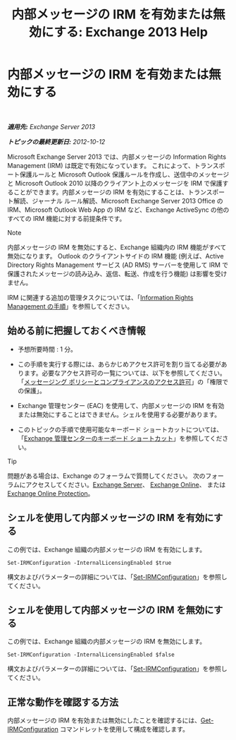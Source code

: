﻿---
title: '内部メッセージの IRM を有効または無効にする: Exchange 2013 Help'
TOCTitle: 内部メッセージの IRM を有効または無効にする
ms:assetid: a6a17f57-5304-41f1-954d-7301857d54a1
ms:mtpsurl: https://technet.microsoft.com/ja-jp/library/Bb124077(v=EXCHG.150)
ms:contentKeyID: 49896398
ms.date: 04/24/2018
mtps_version: v=EXCHG.150
ms.translationtype: HT
---

# 内部メッセージの IRM を有効または無効にする

 

_**適用先:** Exchange Server 2013_

_**トピックの最終更新日:** 2012-10-12_

Microsoft Exchange Server 2013 では、内部メッセージの Information Rights Management (IRM) は既定で有効になっています。 これによって、トランスポート保護ルールと Microsoft Outlook 保護ルールを作成し、送信中のメッセージと Microsoft Outlook 2010 以降のクライアント上のメッセージを IRM で保護することができます。内部メッセージの IRM を有効にすることは、トランスポート解読、ジャーナル ルール解読、Microsoft Exchange Server 2013 Office の IRM、Microsoft Outlook Web App の IRM など、Exchange ActiveSync の他のすべての IRM 機能に対する前提条件です。


> [!NOTE]
> 内部メッセージの IRM を無効にすると、Exchange 組織内の IRM 機能がすべて無効になります。 Outlook のクライアントサイドの IRM 機能 (例えば、Active Directory Rights Management サービス (AD RMS) サーバーを使用して IRM で保護されたメッセージの読み込み、返信、転送、作成を行う機能) は影響を受けません。



IRM に関連する追加の管理タスクについては、「[Information Rights Management の手順](information-rights-management-procedures-exchange-2013-help.md)」を参照してください。

## 始める前に把握しておくべき情報

  - 予想所要時間 : 1 分。

  - この手順を実行する際には、あらかじめアクセス許可を割り当てる必要があります。必要なアクセス許可の一覧については、以下を参照してください。「[メッセージング ポリシーとコンプライアンスのアクセス許可](messaging-policy-and-compliance-permissions-exchange-2013-help.md)」の「権限での保護」。

  - Exchange 管理センター (EAC) を使用して、内部メッセージの IRM を有効または無効にすることはできません。シェルを使用する必要があります。

  - このトピックの手順で使用可能なキーボード ショートカットについては、「[Exchange 管理センターのキーボード ショートカット](keyboard-shortcuts-in-the-exchange-admin-center-exchange-online-protection-help.md)」を参照してください。


> [!TIP]
> 問題がある場合は、Exchange のフォーラムで質問してください。 次のフォーラムにアクセスしてください。<A href="https://go.microsoft.com/fwlink/p/?linkid=60612">Exchange Server</A>、 <A href="https://go.microsoft.com/fwlink/p/?linkid=267542">Exchange Online</A>、 または <A href="https://go.microsoft.com/fwlink/p/?linkid=285351">Exchange Online Protection</A>。



## シェルを使用して内部メッセージの IRM を有効にする

この例では、Exchange 組織の内部メッセージの IRM を有効にします。

    Set-IRMConfiguration -InternalLicensingEnabled $true

構文およびパラメーターの詳細については、「[Set-IRMConfiguration](https://technet.microsoft.com/ja-jp/library/dd979792\(v=exchg.150\))」を参照してください。

## シェルを使用して内部メッセージの IRM を無効にする

この例では、Exchange 組織の内部メッセージの IRM を無効にします。

    Set-IRMConfiguration -InternalLicensingEnabled $false

構文およびパラメーターの詳細については、「[Set-IRMConfiguration](https://technet.microsoft.com/ja-jp/library/dd979792\(v=exchg.150\))」を参照してください。

## 正常な動作を確認する方法

内部メッセージの IRM を有効または無効にしたことを確認するには、[Get-IRMConfiguration](https://technet.microsoft.com/ja-jp/library/dd776120\(v=exchg.150\)) コマンドレットを使用して構成を確認します。

